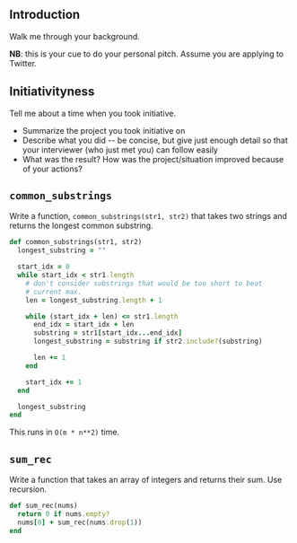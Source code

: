 ## Introduction 

Walk me through your background.

**NB**: this is your cue to do your personal pitch.  Assume you are applying to Twitter. 

## Initiativityness

Tell me about a time when you took initiative. 

- Summarize the project you took initiative on 
- Describe what you did -- be concise, but give just enough detail so that your interviewer (who just met you) can follow easily
- What was the result?  How was the project/situation improved because of your actions?

## `common_substrings`

Write a function, `common_substrings(str1, str2)` that takes two
strings and returns the longest common substring.

```ruby
def common_substrings(str1, str2)
  longest_substring = ""

  start_idx = 0
  while start_idx < str1.length
    # don't consider substrings that would be too short to beat
    # current max.
    len = longest_substring.length + 1

    while (start_idx + len) <= str1.length
      end_idx = start_idx + len
      substring = str1[start_idx...end_idx]
      longest_substring = substring if str2.include?(substring)

      len += 1
    end

    start_idx += 1
  end

  longest_substring
end
```

This runs in `O(m * n**2)` time.

## `sum_rec`

Write a function that takes an array of integers and returns their
sum. Use recursion.

```ruby
def sum_rec(nums)
  return 0 if nums.empty?
  nums[0] + sum_rec(nums.drop(1))
end
```
